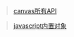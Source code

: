 ><a href="http://www.w3school.com.cn/tags/html_ref_canvas.asp" target="_blank" rel="noopener noreferrer">canvas所有API</a>


><a href="http://www.w3school.com.cn/jsref/index.asp" target="_blank" rel="noopener noreferrer">javascript内置对象</a>
>